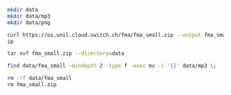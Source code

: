 ```zsh
mkdir data
mkdir data/mp3
mkdir data/png
```

```zsh
curl https://os.unil.cloud.switch.ch/fma/fma_small.zip --output fma_small.z
ip
```

```zsh
tar xvf fma_small.zip --directory=data
```

```zsh
find data/fma_small -mindepth 2 -type f -exec mv -i '{}' data/mp3 \;
```

```zsh
rm -rf data/fma_small
rm fma_small.zip
```
